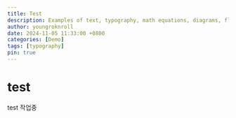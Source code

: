 ```yaml
---
title: Test
description: Examples of text, typography, math equations, diagrams, flowcharts, pictures, videos, and more.
author: youngroknroll
date: 2024-11-05 11:33:00 +0800
categories: [Demo]
tags: [typography]
pin: true
---
```

# test

test 작업중
